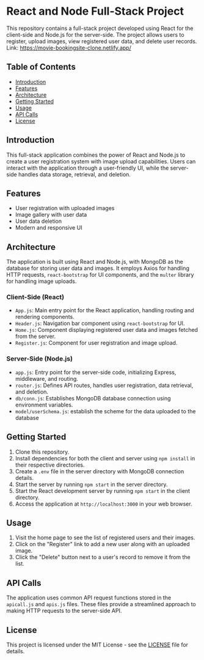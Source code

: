 # React and Node Full-Stack Project

This repository contains a full-stack project developed using React for the client-side and Node.js for the server-side. The project allows users to register, upload images, view registered user data, and delete user records.
Link: https://movie-bookingsite-clone.netlify.app/

## Table of Contents
- [Introduction](#introduction)
- [Features](#features)
- [Architecture](#architecture)
- [Getting Started](#getting-started)
- [Usage](#usage)
- [API Calls](#api-calls)
- [License](#license)

## Introduction
This full-stack application combines the power of React and Node.js to create a user registration system with image upload capabilities. Users can interact with the application through a user-friendly UI, while the server-side handles data storage, retrieval, and deletion.

## Features
- User registration with uploaded images
- Image gallery with user data
- User data deletion
- Modern and responsive UI

## Architecture
The application is built using React and Node.js, with MongoDB as the database for storing user data and images. It employs Axios for handling HTTP requests, `react-bootstrap` for UI components, and the `multer` library for handling image uploads.

### Client-Side (React)
- `App.js`: Main entry point for the React application, handling routing and rendering components.
- `Header.js`: Navigation bar component using `react-bootstrap` for UI.
- `Home.js`: Component displaying registered user data and images fetched from the server.
- `Register.js`: Component for user registration and image upload.

### Server-Side (Node.js)
- `app.js`: Entry point for the server-side code, initializing Express, middleware, and routing.
- `router.js`: Defines API routes, handles user registration, data retrieval, and deletion.
- `db/conn.js`: Establishes MongoDB database connection using environment variables.
- `model/userSchema.js`: establish the scheme for the data uploaded to the database

## Getting Started
1. Clone this repository.
2. Install dependencies for both the client and server using `npm install` in their respective directories.
3. Create a `.env` file in the server directory with MongoDB connection details.
4. Start the server by running `npm start` in the server directory.
5. Start the React development server by running `npm start` in the client directory.
6. Access the application at `http://localhost:3000` in your web browser.

## Usage
1. Visit the home page to see the list of registered users and their images.
2. Click on the "Register" link to add a new user along with an uploaded image.
3. Click the "Delete" button next to a user's record to remove it from the list.

## API Calls
The application uses common API request functions stored in the `apicall.js` and `apis.js` files. These files provide a streamlined approach to making HTTP requests to the server-side API.

## License
This project is licensed under the MIT License - see the [LICENSE](LICENSE) file for details.
